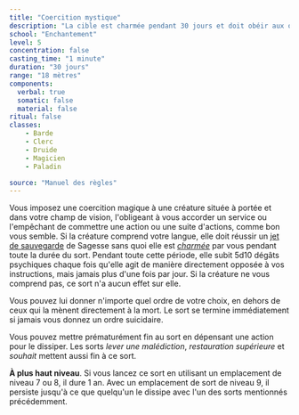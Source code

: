 ```yaml
---
title: "Coercition mystique"
description: "La cible est charmée pendant 30 jours et doit obéir aux ordres du PJ."
school: "Enchantement"
level: 5
concentration: false
casting_time: "1 minute"
duration: "30 jours"
range: "18 mètres"
components:
  verbal: true
  somatic: false
  material: false
ritual: false
classes:
    - Barde
    - Clerc
    - Druide
    - Magicien
    - Paladin

source: "Manuel des règles"
---
```

Vous imposez une coercition magique à une créature située à portée et dans votre champ de vision, l'obligeant à vous accorder un service ou l'empêchant de commettre une action ou une suite d'actions, comme bon vous semble. Si la créature comprend votre langue, elle doit réussir un [jet de sauvegarde](/utiliser-les-caracteristiques#jets-de-sauvegarde) de Sagesse sans quoi elle est [_charmée_](/gerer-la-sante-du-personnage#charmé) par vous pendant toute la durée du sort. Pendant toute cette période, elle subit 5d10 dégâts psychiques chaque fois qu'elle agit de manière directement opposée à vos instructions, mais jamais plus d'une fois par jour. Si la créature ne vous comprend pas, ce sort n'a aucun effet sur elle.

Vous pouvez lui donner n'importe quel ordre de votre choix, en dehors de ceux qui la mènent directement à la mort. Le sort se termine immédiatement si jamais vous donnez un ordre suicidaire.

Vous pouvez mettre prématurément fin au sort en dépensant une action pour le dissiper. Les sorts _lever une malédiction_, _restauration supérieure_ et _souhait_ mettent aussi fin à ce sort.

**À plus haut niveau**. Si vous lancez ce sort en utilisant un emplacement de niveau 7 ou 8, il dure 1 an. Avec un emplacement de sort de niveau 9, il persiste jusqu'à ce que quelqu'un le dissipe avec l'un des sorts mentionnés précédemment.
